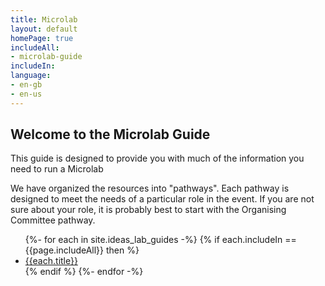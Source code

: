 ```yaml
---
title: Microlab
layout: default
homePage: true
includeAll: 
- microlab-guide
includeIn: 
language:
- en-gb
- en-us
---
```

## Welcome to the Microlab Guide

This guide is designed to provide you with much of the information you need to run a Microlab 

We have organized the resources into "pathways". Each pathway is designed to meet the needs of a particular role in the event. If you are not sure about your role, it is probably best to start with the Organising Committee pathway.
<ul>
{%- for each in site.ideas_lab_guides -%}
{% if each.includeIn == {{page.includeAll}} then %}
<li><a href="{{each.url}}">{{each.title}}</a></li>
{% endif %}
{%- endfor -%}
</ul>